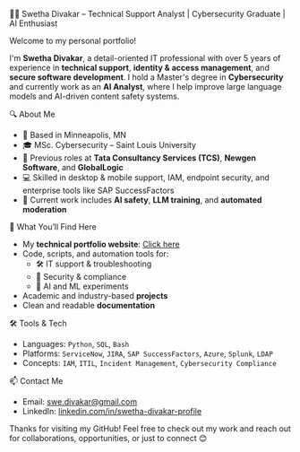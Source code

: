 👩‍💻 Swetha Divakar – Technical Support Analyst | Cybersecurity Graduate | AI Enthusiast

Welcome to my personal portfolio!

I'm **Swetha Divakar**, a detail-oriented IT professional with over 5 years of experience in **technical support**, **identity & access management**, and **secure software development**. I hold a Master's degree in **Cybersecurity** and currently work as an **AI Analyst**, where I help improve large language models and AI-driven content safety systems.

🔍 About Me

- 📍 Based in Minneapolis, MN
- 🎓 MSc. Cybersecurity – Saint Louis University
- 💼 Previous roles at **Tata Consultancy Services (TCS)**, **Newgen Software**, and **GlobalLogic**
- 💻 Skilled in desktop & mobile support, IAM, endpoint security, and enterprise tools like SAP SuccessFactors
- 🤖 Current work includes **AI safety**, **LLM training**, and **automated moderation**

🚀 What You’ll Find Here

- My **technical portfolio website**: [Click here](https://Swetha_Divakar.github.io)
- Code, scripts, and automation tools for:
  - 🛠 IT support & troubleshooting
  - 🔐 Security & compliance
  - 🧠 AI and ML experiments
- Academic and industry-based **projects**
- Clean and readable **documentation**

🛠 Tools & Tech

- Languages: `Python`, `SQL`, `Bash`
- Platforms: `ServiceNow`, `JIRA`, `SAP SuccessFactors`, `Azure`, `Splunk`, `LDAP`
- Concepts: `IAM`, `ITIL`, `Incident Management`, `Cybersecurity Compliance`

📫 Contact Me

- Email: [swe.divakar@gmail.com](mailto:swe.divakar@gmail.com)
- LinkedIn: [linkedin.com/in/swetha-divakar-profile](https://linkedin.com/in/swetha-divakar-profile)

Thanks for visiting my GitHub! Feel free to check out my work and reach out for collaborations, opportunities, or just to connect 😊
